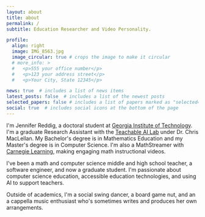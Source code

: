 ```yaml
---
layout: about
title: about
permalink: /
subtitle: Education Researcher and Video Personality.

profile:
  align: right
  image: IMG_8563.jpg
  image_circular: true # crops the image to make it circular
  # more_info: >
  #   <p>555 your office number</p>
  #   <p>123 your address street</p>
  #   <p>Your City, State 12345</p>

news: true  # includes a list of news items
latest_posts: false  # includes a list of the newest posts
selected_papers: false # includes a list of papers marked as "selected={true}"
social: true  # includes social icons at the bottom of the page
---
```


I'm Jennifer Reddig, a doctoral student at [Georgia Institute of Technology](https://www.gatech.edu/). I'm a graduate Research Assistant with the [Teachable AI Lab](https://tail.cc.gatech.edu/) under Dr. Chris MacLellan. My Bachelor's degree is in Mathematics Education and my Master's degree is in Computer Science. I'm also a MathStreamer with [Carnegie Learning](https://discover.carnegielearning.com/mathstream), making engaging math instructional videos.

I've been a math and computer science middle and high school teacher, a software engineer, and now a graduate student. I'm passionate about computer science education, accessible education technologies, and using AI to support teachers.

Outside of academics, I'm a social swing dancer, a board game nut, and an a cappella music enthusiast who's sometimes writes and produces her own arrangements.